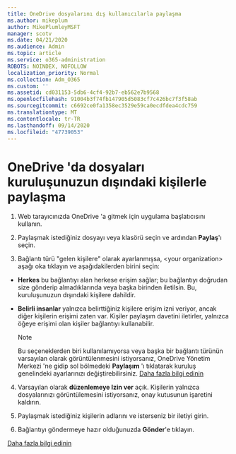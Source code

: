 ```yaml
---
title: OneDrive dosyalarını dış kullanıcılarla paylaşma
ms.author: mikeplum
author: MikePlumleyMSFT
manager: scotv
ms.date: 04/21/2020
ms.audience: Admin
ms.topic: article
ms.service: o365-administration
ROBOTS: NOINDEX, NOFOLLOW
localization_priority: Normal
ms.collection: Adm_O365
ms.custom: ''
ms.assetid: cd031153-5db6-4cf4-92b7-eb562e7b9568
ms.openlocfilehash: 91004b3f74fb147905d5083cf7c426bc7f3f58ab
ms.sourcegitcommit: c6692ce0fa1358ec3529e59ca0ecdfdea4cdc759
ms.translationtype: MT
ms.contentlocale: tr-TR
ms.lasthandoff: 09/14/2020
ms.locfileid: "47739053"
---
```

# <a name="share-files-in-onedrive-with-people-outside-your-organization"></a>OneDrive 'da dosyaları kuruluşunuzun dışındaki kişilerle paylaşma

1. Web tarayıcınızda OneDrive 'a gitmek için uygulama başlatıcısını kullanın. 
    
2. Paylaşmak istediğiniz dosyayı veya klasörü seçin ve ardından **Paylaş**'ı seçin. 
    
3. Bağlantı türü "gelen kişilere" olarak ayarlanmışsa, \<your organization\> aşağı oka tıklayın ve aşağıdakilerden birini seçin: 
    
  - **Herkes** bu bağlantıyı alan herkese erişim sağlar; bu bağlantıyı doğrudan size gönderip almadıklarında veya başka birinden iletilsin. Bu, kuruluşunuzun dışındaki kişilere dahildir. 
    
  - **Belirli insanlar** yalnızca belirttiğiniz kişilere erişim izni veriyor, ancak diğer kişilerin erişimi zaten var. Kişiler paylaşım davetini iletirler, yalnızca öğeye erişimi olan kişiler bağlantıyı kullanabilir. 
    
    > [!NOTE]
    > Bu seçeneklerden biri kullanılamıyorsa veya başka bir bağlantı türünün varsayılan olarak görüntülenmesini istiyorsanız, OneDrive Yönetim Merkezi 'ne gidip sol bölmedeki **Paylaşım** 'ı tıklatarak kuruluş genelindeki ayarlarınızı değiştirebilirsiniz. [Daha fazla bilgi edinin](https://go.microsoft.com/fwlink/?linkid=871961)
  
4. Varsayılan olarak **düzenlemeye Izin ver** açık. Kişilerin yalnızca dosyalarınızı görüntülemesini istiyorsanız, onay kutusunun işaretini kaldırın. 
    
5. Paylaşmak istediğiniz kişilerin adlarını ve isterseniz bir iletiyi girin.
    
6. Bağlantıyı göndermeye hazır olduğunuzda **Gönder**'e tıklayın. 
    
[Daha fazla bilgi edinin](https://go.microsoft.com/fwlink/?linkid=871861)
  

